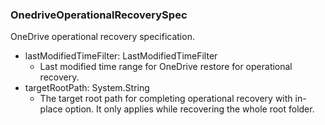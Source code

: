 ### OnedriveOperationalRecoverySpec
OneDrive operational recovery specification.

- lastModifiedTimeFilter: LastModifiedTimeFilter
  - Last modified time range for OneDrive restore for operational recovery.
- targetRootPath: System.String
  - The target root path for completing operational recovery with in-place option. It only applies while recovering the whole root folder.
